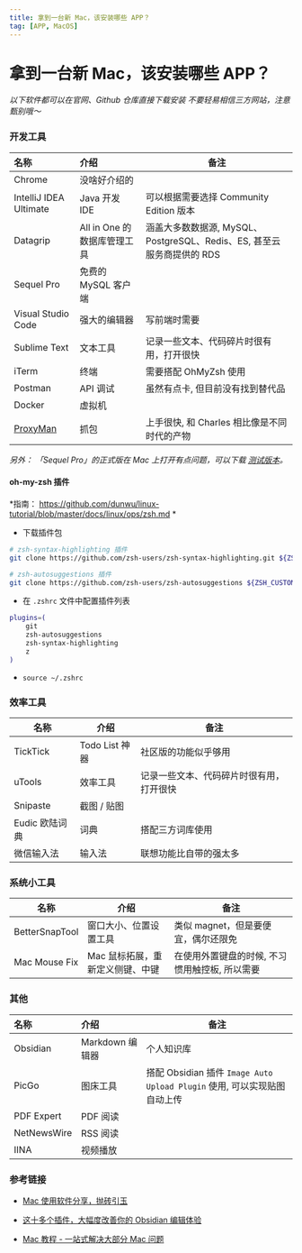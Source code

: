 ```yaml
---
title: 拿到一台新 Mac，该安装哪些 APP？
tag: [APP, MacOS] 
---
```


# 拿到一台新 Mac，该安装哪些 APP？

*以下软件都可以在官网、Github 仓库直接下载安装
不要轻易相信三方网站，注意甄别哦～*

### 开发工具

| 名称                               | 介绍                  | 备注                                                 |
| :------------------------------- | :------------------ | -------------------------------------------------- |
| Chrome                           | 没啥好介绍的              |                                                    |
| IntelliJ IDEA Ultimate           | Java 开发 IDE         | 可以根据需要选择 Community Edition 版本                      |
| Datagrip                         | All in One 的数据库管理工具 | 涵盖大多数数据源, MySQL、PostgreSQL、Redis、ES, 甚至云服务商提供的 RDS |
| Sequel Pro                       | 免费的 MySQL 客户端       |                                                    |
| Visual Studio Code               | 强大的编辑器              | 写前端时需要                                             |
| Sublime Text                     | 文本工具                | 记录一些文本、代码碎片时很有用，打开很快                               |
| iTerm                            | 终端                  | 需要搭配 OhMyZsh 使用                                    |
| Postman                          | API 调试              | 虽然有点卡, 但目前没有找到替代品                                  |
| Docker                           | 虚拟机                 |                                                    |
| [ProxyMan](https://proxyman.io/) | 抓包                  | 上手很快, 和 Charles 相比像是不同时代的产物                        |

_另外： 「Sequel Pro」的正式版在 Mac 上打开有点问题，可以下载 [测试版本][Sequel Pro 测试版本]。_

#### oh-my-zsh 插件

*指南： https://github.com/dunwu/linux-tutorial/blob/master/docs/linux/ops/zsh.md *

- 下载插件包

```bash
# zsh-syntax-highlighting 插件
git clone https://github.com/zsh-users/zsh-syntax-highlighting.git ${ZSH_CUSTOM:-\~/.oh-my-zsh/custom}/plugins/zsh-syntax-highlighting

# zsh-autosuggestions 插件
git clone https://github.com/zsh-users/zsh-autosuggestions ${ZSH_CUSTOM:-\~/.oh-my-zsh/custom}/plugins/zsh-autosuggestions
```

- 在 `.zshrc` 文件中配置插件列表

```bash
plugins=( 
    git 
    zsh-autosuggestions
    zsh-syntax-highlighting 
    z 
)
```

- `source ~/.zshrc`

### 效率工具

| 名称         | 介绍           | 备注                   |
| ---------- | ------------ | -------------------- |
| TickTick   | Todo List 神器 | 社区版的功能似乎够用           |
| uTools     | 效率工具         | 记录一些文本、代码碎片时很有用，打开很快 |
| Snipaste   | 截图 / 贴图      |                      |
| Eudic 欧陆词典 | 词典           | 搭配三方词库使用             |
| 微信输入法      | 输入法          | 联想功能比自带的强太多          |

### 系统小工具

| 名称             | 介绍                 | 备注                        |
| -------------- | ------------------ | ------------------------- |
| BetterSnapTool | 窗口大小、位置设置工具        | 类似 magnet，但是要便宜，偶尔还限免     |
| Mac Mouse Fix  | Mac 鼠标拓展，重新定义侧键、中键 | 在使用外置键盘的时候, 不习惯用触控板, 所以需要 |

### 其他

| 名称          | 介绍           | 备注                                                       |
| :---------- | :----------- | -------------------------------------------------------- |
| Obsidian    | Markdown 编辑器 | 个人知识库                                                    |
| PicGo       | 图床工具         | 搭配 Obsidian 插件 `Image Auto Upload Plugin` 使用, 可以实现贴图自动上传 |
| PDF Expert  | PDF 阅读       |                                                          |
| NetNewsWire | RSS 阅读       |                                                          |
| IINA        | 视频播放         |                                                          |

### 参考链接

- [ Mac 使用软件分享，抛砖引玉][]

- [这十多个插件，大幅度改善你的 Obsidian 编辑体验][]

- [Mac 教程 - 一站式解决大部分 Mac 问题](https://44maker.github.io/wiki/Mac/index.html)

​​<!-- 下面是引用式链接-->

[Sequel Pro 测试版本]: https://sequelpro.com/test-builds

[MonitorControl]: https://github.com/MonitorControl/MonitorControl

[ Mac 使用软件分享，抛砖引玉]: https://www.v2ex.com/t/894110

[这十多个插件，大幅度改善你的 Obsidian 编辑体验]: https://sspai.com/post/68394
